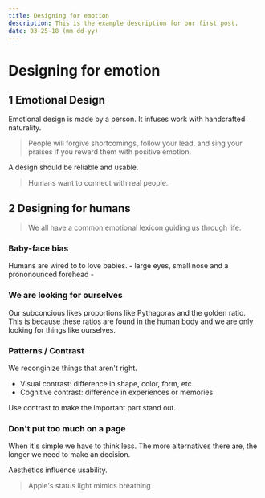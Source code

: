 ```yaml
---
title: Designing for emotion
description: This is the example description for our first post.
date: 03-25-18 (mm-dd-yy)
---
```

# Designing for emotion

## 1 Emotional Design

Emotional design is made by a person. It infuses work with handcrafted naturality.

> People will forgive shortcomings, follow your lead, and sing your praises if you reward them with positive emotion.

A design should be reliable and usable.

> Humans want to connect with real people.

## 2 Designing for humans

> We all have a common emotional lexicon guiding us through life.

### Baby-face bias

Humans are wired to to love babies. - large eyes, small nose and a prononounced forehead -

### We are looking for ourselves

Our subconcious likes proportions like Pythagoras and the golden ratio. This is because these ratios are found in the human body and we are only looking for things like ourselves.

### Patterns / Contrast

We reconginize things that aren't right.
- Visual contrast:  difference in shape, color, form, etc.
- Cognitive contrast:  difference in experiences or memories

Use contrast to make the important part stand out.


### Don't put too much on a page

When it's simple we have to think less. The more alternatives there are, the longer we need to make an decision.  

Aesthetics influence usability.

> Apple's status light mimics breathing

